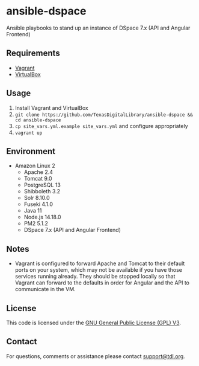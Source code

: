 # ansible-dspace

Ansible playbooks to stand up an instance of DSpace 7.x (API and Angular Frontend)

## Requirements

* [Vagrant](https://www.vagrantup.com/)
* [VirtualBox](https://www.virtualbox.org/)

## Usage
1. Install Vagrant and VirtualBox
2. `git clone https://github.com/TexasDigitalLibrary/ansible-dspace && cd ansible-dspace`
3. `cp site_vars.yml.example site_vars.yml` and configure appropriately
4. `vagrant up`

## Environment

* Amazon Linux 2
  * Apache 2.4
  * Tomcat 9.0
  * PostgreSQL 13
  * Shibboleth 3.2
  * Solr 8.10.0
  * Fuseki 4.1.0
  * Java 11
  * Node.js 14.18.0
  * PM2 5.1.2
  * DSpace 7.x (API and Angular Frontend)

## Notes

- Vagrant is configured to forward Apache and Tomcat to their default ports on your system, which may not be available if you have those services running already. They should be stopped locally so that Vagrant can forward to the defaults in order for Angular and the API to communicate in the VM.

## License

This code is licensed under the [GNU General Public License (GPL) V3](https://www.gnu.org/licenses/gpl-3.0.en.html).

## Contact

For questions, comments or assistance please contact support@tdl.org.
